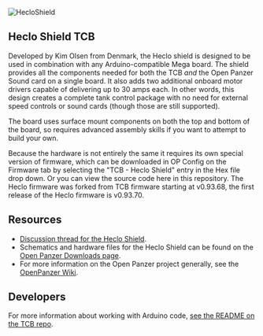 ![HecloShield](http://www.openpanzer.org/downloads/members/hecloshield/HecloShield_git.jpg)

## Heclo Shield TCB
Developed by Kim Olsen from Denmark, the Heclo shield is designed to be used in combination with any Arduino-compatible Mega board. The shield provides all the components needed for both the TCB _and_ the Open Panzer Sound card on a single board. It also adds two additional onboard motor drivers capable of delivering up to 30 amps each. In other words, this design creates a complete tank control package with no need for external speed controls or sound cards (though those are still supported).

The board uses surface mount components on both the top and bottom of the board, so requires advanced assembly skills if you want to attempt to build your own.

Because the hardware is not entirely the same it requires its own special version of firmware, which can be downloaded in OP Config on the Firmware tab by selecting the "TCB - Heclo Shield" entry in the Hex file drop down. Or you can view the source code here in this repository. The Heclo firmware was forked from TCB firmware starting at v0.93.68, the first release of the Heclo firmware is v0.93.70. 

## Resources
  * [Discussion thread for the Heclo Shield](http://openpanzer.org/forum/index.php?topic=240.0). 
  * Schematics and hardware files for the Heclo Shield can be found on the [Open Panzer Downloads page](http://openpanzer.org/downloads).
  * For more information on the Open Panzer project generally, see the [OpenPanzer Wiki](http://wiki.openpanzer.org).

## Developers
For more information about working with Arduino code, [see the README on the TCB repo](https://github.com/OpenPanzerProject/TCB). 

